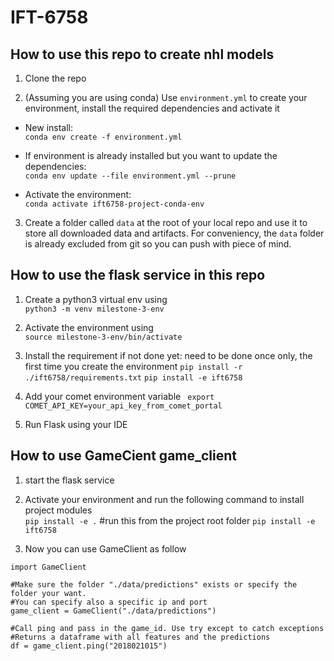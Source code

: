 # IFT-6758

## How to use this repo to create nhl models
1. Clone the repo

2. (Assuming you are using conda) Use `environment.yml` to create your environment, install the required dependencies and activate it
  - New install: <br />
`conda env create -f environment.yml`

  - If environment is already installed but you want to update the dependencies: <br />
`conda env update --file environment.yml --prune`

  - Activate the environment: <br />
`conda activate ift6758-project-conda-env`

3. Create a folder called `data` at the root of your local repo and use it to store all downloaded data and artifacts.
For conveniency, the `data` folder is already excluded from git so you can push with piece of mind.

## How to use the flask service in this repo
1. Create a python3 virtual env using <br />
`python3 -m venv milestone-3-env`

2. Activate the environment using <br />
`source milestone-3-env/bin/activate`

3. Install the requirement if not done yet: need to be done once only, the first time you create the environment
`pip install -r ./ift6758/requirements.txt`
`pip install -e ift6758`

4. Add your comet environment variable
` export COMET_API_KEY=your_api_key_from_comet_portal`

5. Run Flask using your IDE


## How to use GameCient game_client 
1. start the flask service

2. Activate your environment and run the following command to install project modules <br />
`pip install -e .` #run this from the project root folder
`pip install -e ift6758` <br /> 

3. Now you can use GameClient as follow
```
import GameClient

#Make sure the folder "./data/predictions" exists or specify the folder your want.
#You can specify also a specific ip and port
game_client = GameClient("./data/predictions")

#Call ping and pass in the game_id. Use try except to catch exceptions
#Returns a dataframe with all features and the predictions
df = game_client.ping("2018021015")
```
